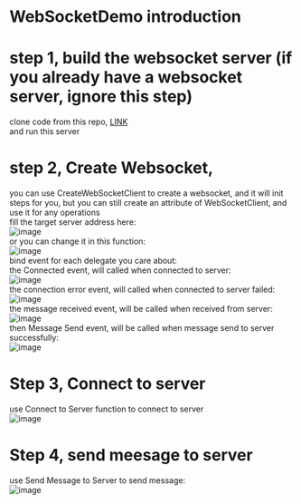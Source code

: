 # WebSocketDemo introduction

# step 1, build the websocket server (if you already have a websocket server, ignore this step)   
clone code from this repo, [LINK](https://github.com/MacroGu/WebSocketServer)   
and run this server

# step 2, Create Websocket,    
you can use CreateWebSocketClient to create a websocket, and it will init steps for you, but you can still create an attribute of WebSocketClient, and use it for any operations   
fill the target server address here:   
![image](https://user-images.githubusercontent.com/8192020/215424210-8797d8b7-5e92-44e7-a4da-df071e464c2b.png)   
or you can change it in this function:   
![image](https://user-images.githubusercontent.com/8192020/215424368-befdeed7-ea3b-4c58-b273-34704bb88b62.png)   
bind event for each delegate you care about:   
the Connected event, will called when connected to server:   
![image](https://user-images.githubusercontent.com/8192020/215424558-36ec74fd-2eb5-4db2-b114-83f1cb7d66e6.png)   
the connection error event, will called when connected to server failed:   
![image](https://user-images.githubusercontent.com/8192020/215424664-e13600a6-afc8-485e-a366-8d226e7d4146.png)   
the message received event, will be called when received from server:   
![image](https://user-images.githubusercontent.com/8192020/215424809-e2a79c2a-0ccf-4496-8fd2-b1a0ad89265d.png)   
then Message Send event, will be called when message send to server successfully:   
![image](https://user-images.githubusercontent.com/8192020/215424924-66e521cb-2c9d-4efc-a0e2-18cf8b1a28cf.png)   

# Step 3, Connect to server   
use Connect to Server function to connect to server   
![image](https://user-images.githubusercontent.com/8192020/215425059-93428a57-4f82-4764-a080-85e0700fab43.png)   

# Step 4, send meesage to server   
use Send Message to Server to send message:   
![image](https://user-images.githubusercontent.com/8192020/215425189-abf5d5f2-172d-45ea-8659-6d8a8e9f31b7.png)   








